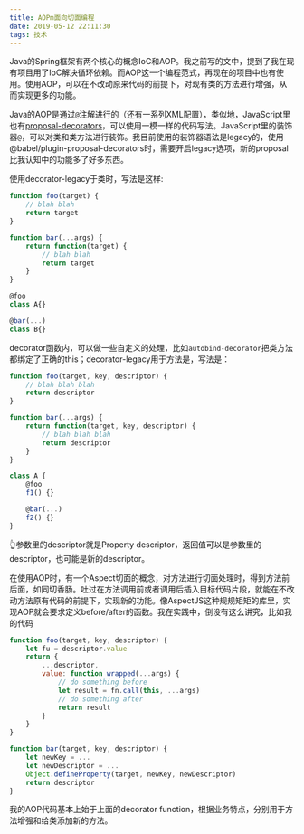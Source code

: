 ```yaml
---
title: AOPm面向切面编程
date: 2019-05-12 22:11:30
tags: 技术
---
```


Java的Spring框架有两个核心的概念IoC和AOP。我之前写的文中，提到了我在现有项目用了IoC解决循环依赖。而AOP这一个编程范式，再现在的项目中也有使用。使用AOP，可以在不改动原来代码的前提下，对现有类的方法进行增强，从而实现更多的功能。

Java的AOP是通过`@`注解进行的（还有一系列XML配置），类似地，JavaScript里也有[proposal-decorators](https://github.com/tc39/proposal-decorators)，可以使用一模一样的代码写法。JavaScript里的装饰器`@`，可以对类和类方法进行装饰。我目前使用的装饰器语法是legacy的，使用@babel/plugin-proposal-decorators时，需要开启legacy选项，新的proposal比我认知中的功能多了好多东西。

使用decorator-legacy于类时，写法是这样:
```javascript
function foo(target) {
    // blah blah
    return target
}

function bar(...args) {
    return function(target) {
        // blah blah 
        return target
    }
}

@foo
class A{}

@bar(...)
class B{}
```
decorator函数内，可以做一些自定义的处理，比如`autobind-decorator`把类方法都绑定了正确的this；decorator-legacy用于方法是，写法是：
```javascript
function foo(target, key, descriptor) {
    // blah blah blah
    return descriptor
}

function bar(...args) {
    return function(target, key, descriptor) {
        // blah blah blah
        return descriptor
    }
}

class A {
    @foo
    f1() {}

    @bar(...)
    f2() {}
}
```
👆参数里的descriptor就是Property descriptor，返回值可以是参数里的descriptor，也可能是新的descriptor。

在使用AOP时，有一个Aspect切面的概念，对方法进行切面处理时，得到方法前后面，如同切香肠。吐过在方法调用前或者调用后插入目标代码片段，就能在不改动方法原有代码的前提下，实现新的功能。像AspectJS这种规规矩矩的库里，实现AOP就会要求定义before/after的函数。我在实践中，倒没有这么讲究，比如我的代码
```javascript
function foo(target, key, descriptor) {
    let fu = descriptor.value
    return {
        ...descriptor,
        value: function wrapped(...args) {
            // do something before
            let result = fn.call(this, ...args)
            // do something after
            return result
        }
    }
}

function bar(target, key, descriptor) {
    let newKey = ...
    let newDescriptor = ...
    Object.defineProperty(target, newKey, newDescriptor)
    return descriptor
}
```
我的AOP代码基本上始于上面的decorator function，根据业务特点，分别用于方法增强和给类添加新的方法。

